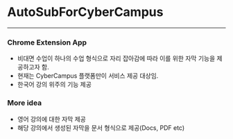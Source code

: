 # AutoSubForCyberCampus

--- 
### Chrome Extension App 

- 비대면 수업이 하나의 수업 형식으로 자리 잡아감에 따라 이를 위한 자막 기능을 제공하고자 함.
- 현재는 CyberCampus 플랫폼만이 서비스 제공 대상임.
- 한국어 강의 위주의 기능 제공 

### More idea

- 영어 강의에 대한 자막 제공
- 해당 강의에서 생성된 자막을 문서 형식으로 제공(Docs, PDF etc)
